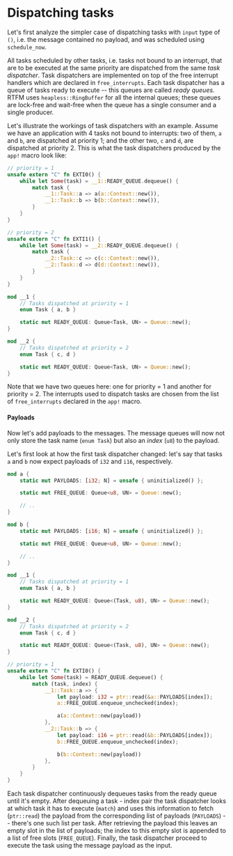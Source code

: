 # Dispatching tasks

Let's first analyze the simpler case of dispatching tasks with `input` type of `()`, i.e. the
message contained no payload, and was scheduled using `schedule_now`.

All tasks scheduled by other tasks, i.e. tasks not bound to an interrupt, that are to be executed at
the same priority are dispatched from the same *task dispatcher*. Task dispatchers are implemented
on top of the free interrupt handlers which are declared in `free_interrupts`. Each task dispatcher
has a queue of tasks ready to execute -- this queues are called *ready queues*. RTFM uses
`heapless::RingBuffer` for all the internal queues; these queues are lock-free and wait-free when
the queue has a single consumer and a single producer.

Let's illustrate the workings of task dispatchers with an example. Assume we have an application
with 4 tasks not bound to interrupts: two of them, `a` and `b`, are dispatched at priority 1; and
the other two, `c` and `d`, are dispatched at priority 2. This is what the task dispatchers produced
by the `app!` macro look like:

``` rust
// priority = 1
unsafe extern "C" fn EXTI0() {
    while let Some(task) = __1::READY_QUEUE.dequeue() {
        match task {
            __1::Task::a => a(a::Context::new()),
            __1::Task::b => b(b::Context::new()),
        }
    }
}

// priority = 2
unsafe extern "C" fn EXTI1() {
    while let Some(task) = __2::READY_QUEUE.dequeue() {
        match task {
            __2::Task::c => c(c::Context::new()),
            __2::Task::d => d(d::Context::new()),
        }
    }
}

mod __1 {
    // Tasks dispatched at priority = 1
    enum Task { a, b }

    static mut READY_QUEUE: Queue<Task, UN> = Queue::new();
}

mod __2 {
    // Tasks dispatched at priority = 2
    enum Task { c, d }

    static mut READY_QUEUE: Queue<Task, UN> = Queue::new();
}
```

Note that we have two queues here: one for priority = 1 and another for priority = 2. The
interrupts used to dispatch tasks are chosen from the list of `free_interrupts` declared in the
`app!` macro.

#### Payloads

Now let's add payloads to the messages. The message queues will now not only store the task name
(`enum Task`) but also an *index* (`u8`) to the payload.

Let's first look at how the first task dispatcher changed: let's say that tasks `a` and `b` now
expect payloads of `i32` and `i16`, respectively.

``` rust
mod a {
    static mut PAYLOADS: [i32; N] = unsafe { uninitialized() };

    static mut FREE_QUEUE: Queue<u8, UN> = Queue::new();

    // ..
}

mod b {
    static mut PAYLOADS: [i16; N] = unsafe { uninitialized() };

    static mut FREE_QUEUE: Queue<u8, UN> = Queue::new();

    // ..
}

mod __1 {
    // Tasks dispatched at priority = 1
    enum Task { a, b }

    static mut READY_QUEUE: Queue<(Task, u8), UN> = Queue::new();
}

mod __2 {
    // Tasks dispatched at priority = 2
    enum Task { c, d }

    static mut READY_QUEUE: Queue<(Task, u8), UN> = Queue::new();
}

// priority = 1
unsafe extern "C" fn EXTI0() {
    while let Some(task) = READY_QUEUE.dequeue() {
        match (task, index) {
            __1::Task::a => {
                let payload: i32 = ptr::read(&a::PAYLOADS[index]);
                a::FREE_QUEUE.enqueue_unchecked(index);

                a(a::Context::new(payload))
            },
            __2::Task::b => {
                let payload: i16 = ptr::read(&b::PAYLOADS[index]);
                b::FREE_QUEUE.enqueue_unchecked(index);

                b(b::Context::new(payload))
            },
        }
    }
}
```

Each task dispatcher continuously dequeues tasks from the ready queue until it's empty. After
dequeuing a task - index pair the task dispatcher looks at which task it has to execute (`match`)
and uses this information to fetch (`ptr::read`) the payload from the corresponding list of
payloads (`PAYLOADS`) -- there's one such list per task. After retrieving the payload this leaves an
empty slot in the list of payloads; the index to this empty slot is appended to a list of free slots
(`FREE_QUEUE`). Finally, the task dispatcher proceed to execute the task using the message payload
as the input.
